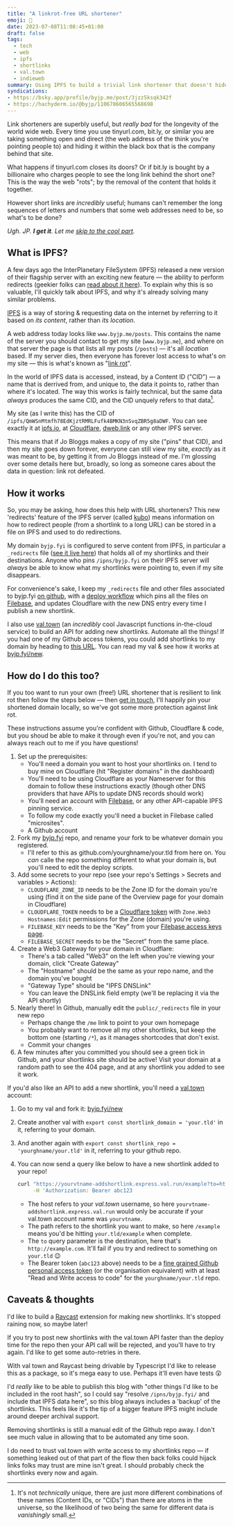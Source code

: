 ```yaml
---
title: "A linkrot-free URL shortener"
emoji: 🔗
date: 2023-07-08T11:08:45+01:00
draft: false
tags:
  - tech
  - web
  - ipfs
  - shortlinks
  - val.town
  - indieweb
summary: Using IPFS to build a trivial link shortener that doesn't hide & hoard the destination from the world.
syndications:
- https://bsky.app/profile/byjp.me/post/3jzz5ksqk342f
- https://hachyderm.io/@byjp/110678606565568698
---
```


Link shorteners are superbly useful, but _really bad_ for the longevity of the world wide web. Every time you use tinyurl.com, bit.ly, or similar you are taking something open and direct (the web address of the think you're pointing people to) and hiding it within the black box that is the company behind that site.

What happens if tinyurl.com closes its doors? Or if bit.ly is bought by a billionaire who charges people to see the long link behind the short one? This is the way the web "rots"; by the removal of the content that holds it together.

However short links are _incredibly_ useful; humans can't remember the long sequences of letters and numbers that some web addresses need to be, so what's to be done?

_Ugh. JP. **I get it**. Let me [skip to the cool part](#how-it-works)._

## What is IPFS?

A few days ago the InterPlanetary FileSystem (IPFS) released a new version of their flagship server with an exciting new feature — the ability to perform redirects (geekier folks can [read about it here](https://specs.ipfs.tech/ipips/ipip-0002/)). To explain why this is so valuable, I'll quickly talk about IPFS, and why it's already solving many similar problems.

[IPFS](https://ipfs.tech/) is a way of storing & requesting data on the internet by referring to it based on _its content_, rather than _its location_.

A web address today looks like `www.byjp.me/posts`. This contains the name of the server you should contact to get my site (`www.byjp.me`), and where on that server the page is that lists all my posts (`/posts`) — it's all _location_ based. If my server dies, then everyone has forever lost access to what's on my site — this is what's known as "[link rot](https://en.wikipedia.org/wiki/Link_rot)".

In the world of IPFS data is accessed, instead, by a Content ID ("CID") — a name that is derrived from, and unique to, the data it points to, rather than where it's located. The way this works is fairly technical, but the same data _always_ produces the same CID, and the CID unquely refers to that data[^1].

My site (as I write this) has the CID of `/ipfs/QmWSnMtmfh78EdKjztRMRLFufk4BMKN3nSvqZBR5g8aDWF`. You can see exactly it at [ipfs.io](https://ipfs.io/ipfs/QmWSnMtmfh78EdKjztRMRLFufk4BMKN3nSvqZBR5g8aDWF), at [Cloudflare](https://www.cloudflare-ipfs.com/ipfs/QmWSnMtmfh78EdKjztRMRLFufk4BMKN3nSvqZBR5g8aDWF), [dweb.link](https://dweb.link/ipfs/QmWSnMtmfh78EdKjztRMRLFufk4BMKN3nSvqZBR5g8aDWF) or any other IPFS server.

This means that if Jo Bloggs makes a copy of my site ("pins" that CID), and then my site goes down forever, everyone can still view my site, _exactly_ as it was meant to be, by getting it from Jo Bloggs instead of me. I'm glossing over some details here but, broadly, so long as someone cares about the data in question: link rot defeated.

[^1]: It's not _technically_ unique, there are just more different combinations of these names (Content IDs, or "CIDs") than there are atoms in the universe, so the likelihood of two being the same for different data is _vanishingly_ small.

## How it works

So, you may be asking, how does this help with URL shorteners? This new 'redirects' feature of the IPFS server (called [kubo](https://github.com/ipfs/kubo#readme)) means information on how to redirect people (from a shortlink to a long URL) can be stored in a file on IPFS and used to do redirections.

My domain `byjp.fyi` is configured to serve content from IPFS, in particular a `_redirects` file ([see it live here](https://byjp.fyi/_redirects)) that holds all of my shortlinks and their destinations. Anyone who pins `/ipns/byjp.fyi` on their IPFS server will _always_ be able to know what my shortlinks were pointing to, even if my site disappears.

For convenience's sake, I keep my `_redirects` file and other files associated to byjp.fyi [on github](https://github.com/by-jp/byjp.fyi), with a [deploy workflow](https://github.com/by-jp/byjp.fyi/blob/main/.github/workflows/deploy.yaml) which pins all the files on [Filebase](https://filebase.com/), and updates Cloudflare with the new DNS entry every time I publish a new shortlink.

I also use [val.town](https://val.town) (an _incredibly_ cool Javascript functions in-the-cloud service) to build an API for adding new shortlinks. Automate all the things! If you had one of my Github access tokens, you could add shortlinks to my domain by heading to [this URL](https://byjp-addshortlink.express.val.run/example?to=https://example.com). You can read my val & see how it works at [byjp.fyi/new](https://byjp.fyi/new).

## How do I do this too?

If you too want to run your own (free!) URL shortener that is resilient to link rot then follow the steps below — then [get in touch](/standing-invitation), I'll happily pin your shortened domain locally, so we've got some more protection against link rot.

These instructions assume you're confident with Github, Cloudflare & code, but you shoud be able to make it through even if you're not, and you can always reach out to me if you have questions!

1. Set up the prerequisites:
   - You'll need a domain you want to host your shortlinks on. I tend to buy mine on Cloudflare (hit "Register domains" in the dashboard)
   - You'll need to be using Cloudflare as your Nameserver for this domain to follow these instructions exactly (though other DNS providers that have APIs to update DNS records should work)
   - You'll need an account with [Filebase](https://filebase.com), or any other API-capable IPFS pinning service.
   - To follow my code exactly you'll need a bucket in Filebase called "microsites".
   - A Github account
2. Fork my [byjp.fyi](https://github.com/by-jp/byjp.fyi) repo, and rename your fork to be whatever domain you registered.
   - I'll refer to this as github.com/yourghname/your.tld from here on. You _can_ calle the repo something different to what your domain is, but you'll need to edit the deploy scripts.
3. Add some secrets to your repo (see your repo's Settings > Secrets and variables > Actions):
   - `CLOUDFLARE_ZONE_ID` needs to be the Zone ID for the domain you're using (find it on the side pane of the Overview page for your domain in Cloudflare)
   - `CLOUDFLARE_TOKEN` needs to be a [Cloudflare token](https://dash.cloudflare.com/profile/api-tokens) with `Zone.Web3 Hostnames:Edit` permissions for the Zone (domain) you're using.
   - `FILEBASE_KEY` needs to be the "Key" from your [Filebase access keys page](https://console.filebase.com/keys).
   - `FILEBASE_SECRET` needs to be the "Secret" from the same place.
4. Create a Web3 Gateway for your domain in Cloudflare:
   - There's a tab called "Web3" on the left when you're viewing your domain, click "Create Gateway"
   - The "Hostname" should be the same as your repo name, and the domain you've bought
   - "Gateway Type" should be "IPFS DNSLink"
   - You can leave the DNSLink field empty (we'll be replacing it via the API shortly)
5. Nearly there! In Github, manually edit the `public/_redirects` file in your new repo
   - Perhaps change the `/me` link to point to your own homepage
   - You probably want to remove all my other shortlinks, but keep the bottom one (starting `/*`), as it manages shortcodes that don't exist.
   - Commit your changes
6. A few minutes after you committed you should see a green tick in Github, and your shortlinks site should be active! Visit your domain at a random path to see the 404 page, and at any shortlink you added to see it work.

If you'd also like an API to add a new shortlink, you'll need a [val.town](https://val.town) account:

1. Go to my val and fork it: [byjp.fyi/new](https://byjp.fyi/new)
2. Create another val with `export const shortlink_domain = 'your.tld'` in it, referring to your domain.
3. And another again with `export const shortlink_repo = 'yourghname/your.tld'` in it, referring to your github repo.
4. You can now send a query like below to have a new shortlink added to your repo!

    ```sh
    curl "https://yourvtname-addshortlink.express.val.run/example?to=http://example.com" \
         -H 'Authorization: Bearer abc123
    ```

   - The host refers to your _val.town_ username, so here `yourvtname-addshortlink.express.val.run` would only be accurate if your val.town account name was `yourvtname`.
   - The path refers to the shortlink you want to make, so here `/example` means you'd be hitting `your.tld/example` when complete.
   - The `to` query parameter is the destination, here that's `http://example.com`. It'll fail if you try and redirect to something on `your.tld` 😉
   - The Bearer token (`abc123` above) needs to be a [fine grained Github personal access token](https://github.com/settings/tokens?type=beta) (or the organisation equivalent) with at least "Read and Write access to code" for the `yourghname/your.tld` repo.

## Caveats & thoughts

I'd like to build a [Raycast](https://raycast.com) extension for making new shortlinks. It's stopped raining now, so maybe later!

If you try to post new shortlinks with the val.town API faster than the deploy time for the repo then your API call will be rejected, and you'll have to try again. I'd like to get some auto-retries in there.

With val town and Raycast being drivable by Typescript I'd like to release this as a package, so it's mega easy to use. Perhaps it'll even have tests 😲

I'd _really_ like to be able to publish this blog with "other things I'd like to be included in the root hash", so I could say "resolve `/ipns/byjp.fyi/` and include that IPFS data here", so this blog always includes a 'backup' of the shortlinks. This feels like it's the tip of a bigger feature IPFS might include around deeper archival support.

Removing shortlinks is still a manual edit of the Github repo away. I don't see much value in allowing that to be automated any time soon.

I do need to trust val.town with write access to my shortlinks repo — if something leaked out of that part of the flow then back folks could hijack links folks may trust are mine isn't great. I should probably check the shortlinks every now and again.
